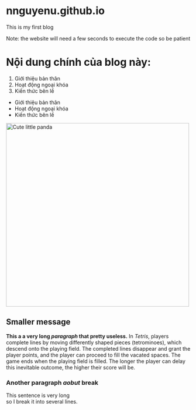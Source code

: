 # nnguyenu.github.io
This is my first blog

Note: the website will need a few seconds to execute the code so be patient

<html>
  <head>
    <meta charset="utf-8">
  </head>
  <body>
    <h1>Nội dung chính của blog này:</h1>
        <ol>
          <li>Giới thiệu bản thân</li>
          <li>Hoạt động ngoại khóa</li>
          <li>Kiến thức bên lề</li>
        </ol>
        <ul>
          <li>Giới thiệu bản thân</li>
          <li>Hoạt động ngoại khóa</li>
          <li>Kiến thức bên lề</li>
        </ul>
        <img src="https://filmdaily.co/wp-content/uploads/2020/08/cutepanda-lede-1300x869.jpg" alt="Cute little panda" width="500">
        <h2>Smaller message</h2>
        <p><strong>This a a very long <em>paragraph</em> that pretty useless.</strong> In <em>Tetris</em>, players complete lines by moving differently shaped pieces (tetrominoes), which descend onto the playing field. The completed lines disappear and grant the player points, and the player can proceed to fill the vacated spaces. The game ends when the playing field is filled. The longer the player can delay this inevitable outcome, the higher their score will be.</p>
        <h3>Another paragraph <em>aobut</em> break </h3>
        <p>This sentence is very long <br> 
        so I break it into several lines. </p>
  </body>
</html>

